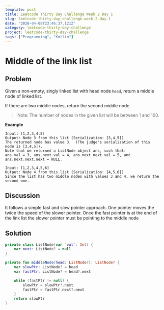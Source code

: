 ```yaml
---
template: post
title: Leetcode Thirty Day Challenge Week 2 Day 1
slug: leetcode-thirty-day-challenge-week-2-day-1
date: "2020-04-08T23:46:37.121Z"
category: leetcode-thirty-day-challenge
project: leetcode-thirty-day-challenge
tags: ["Programming", "Kotlin"]
---
```


# Middle of the link list

## Problem

Given a non-empty, singly linked list with head node `head`, return a middle node of linked list.

If there are two middle nodes, return the second middle node.

> Note: The number of nodes in the given list will be between 1 and 100.

__Example__

```
Input: [1,2,3,4,5]
Output: Node 3 from this list (Serialization: [3,4,5])
The returned node has value 3.  (The judge's serialization of this node is [3,4,5]).
Note that we returned a ListNode object ans, such that:
ans.val = 3, ans.next.val = 4, ans.next.next.val = 5, and ans.next.next.next = NULL.
```

```
Input: [1,2,3,4,5,6]
Output: Node 4 from this list (Serialization: [4,5,6])
Since the list has two middle nodes with values 3 and 4, we return the second one.
```

## Discussion
It follows a simple fast and slow pointer approach. One pointer moves the twice
the speed of the slower pointer. Once the fast pointer is at the end of the link list
the slower pointer must be pointing to the middle node

## Solution

```kotlin
private class ListNode(var `val`: Int) {
    var next: ListNode? = null
}

private fun middleNode(head: ListNode?): ListNode? {
    var slowPtr: ListNode? = head
    var fastPtr: ListNode? = head?.next

    while (fastPtr != null) {
        slowPtr = slowPtr?.next
        fastPtr = fastPtr.next?.next
    }
    return slowPtr
}
```